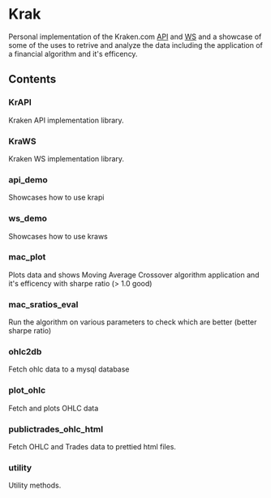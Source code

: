# Krak

Personal implementation of the Kraken.com [API](https://www.kraken.com/features/api) and [WS](https://docs.kraken.com/websockets/) and a showcase of some of the uses to retrive and analyze the data including the application of a financial algorithm and it's efficency.

## Contents
### KrAPI
  Kraken API implementation library.
### KraWS
  Kraken WS implementation library.
### api_demo
  Showcases how to use krapi
### ws_demo
  Showcases how to use kraws
### mac_plot
  Plots data and shows Moving Average Crossover algorithm application and it's efficency with sharpe ratio (> 1.0 good)
### mac_sratios_eval
  Run the algorithm on various parameters to check which are better (better sharpe ratio)
### ohlc2db
  Fetch ohlc data to a mysql database
### plot_ohlc
  Fetch and plots OHLC data
### publictrades_ohlc_html
  Fetch OHLC and Trades data to prettied html files.
### utility
  Utility methods.

